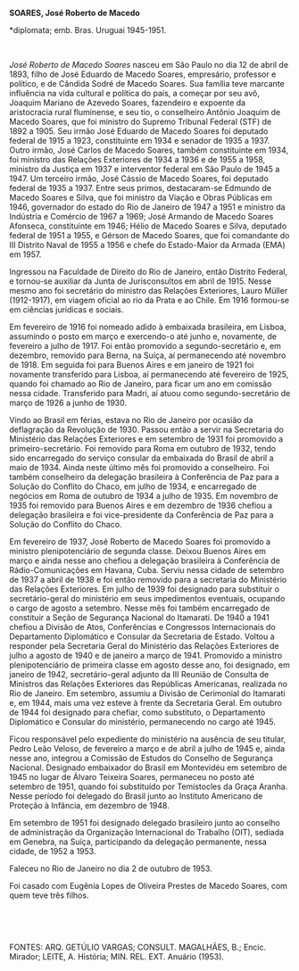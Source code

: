 **SOARES, José Roberto de Macedo**

\*diplomata; emb. Bras. Uruguai 1945-1951.

 

*José Roberto de Macedo Soares* nasceu em São Paulo no dia 12 de abril
de 1893, filho de José Eduardo de Macedo Soares, empresário, professor e
político, e de Cândida Sodré de Macedo Soares. Sua família teve marcante
influência na vida cultural e política do país, a começar por seu avô,
Joaquim Mariano de Azevedo Soares, fazendeiro e expoente da aristocracia
rural fluminense, e seu tio, o conselheiro Antônio Joaquim de Macedo
Soares, que foi ministro do Supremo Tribunal Federal (STF) de 1892 a
1905. Seu irmão José Eduardo de Macedo Soares foi deputado federal de
1915 a 1923, constituinte em 1934 e senador de 1935 a 1937. Outro irmão,
José Carlos de Macedo Soares, também constituinte em 1934, foi ministro
das Relações Exteriores de 1934 a 1936 e de 1955 a 1958, ministro da
Justiça em 1937 e interventor federal em São Paulo de 1945 a 1947. Um
terceiro irmão, José Cássio de Macedo Soares, foi deputado federal de
1935 a 1937. Entre seus primos, destacaram-se Edmundo de Macedo Soares e
Silva, que foi ministro da Viação e Obras Públicas em 1946, governador
do estado do Rio de Janeiro de 1947 a 1951 e ministro da Indústria e
Comércio de 1967 a 1969; José Armando de Macedo Soares Afonseca,
constituinte em 1946; Hélio de Macedo Soares e Silva, deputado federal
de 1951 a 1955, e Gérson de Macedo Soares, que foi comandante do III
Distrito Naval de 1955 a 1956 e chefe do Estado-Maior da Armada (EMA) em
1957.

Ingressou na Faculdade de Direito do Rio de Janeiro, então Distrito
Federal, e tornou-se auxiliar da Junta de Jurisconsultos em abril de
1915. Nesse mesmo ano foi secretário do ministro das Relações
Exteriores, Lauro Müller (1912-1917), em viagem oficial ao rio da Prata
e ao Chile. Em 1916 formou-se em ciências jurídicas e sociais.

Em fevereiro de 1916 foi nomeado adido à embaixada brasileira, em
Lisboa, assumindo o posto em março e exercendo-o até junho e, novamente,
de fevereiro a julho de 1917. Foi então promovido a segundo-secretário
e, em dezembro, removido para Berna, na Suíça, aí permanecendo até
novembro de 1918. Em seguida foi para Buenos Aires e em janeiro de 1921
foi novamente transferido para Lisboa, aí permanecendo até fevereiro de
1925, quando foi chamado ao Rio de Janeiro, para ficar um ano em
comissão nessa cidade. Transferido para Madri, aí atuou como
segundo-secretário de março de 1926 a junho de 1930.

Vindo ao Brasil em férias, estava no Rio de Janeiro por ocasião da
deflagração da Revolução de 1930. Passou então a servir na Secretaria do
Ministério das Relações Exteriores e em setembro de 1931 foi promovido a
primeiro-secretário. Foi removido para Roma em outubro de 1932, tendo
sido encarregado do serviço consular da embaixada do Brasil de abril a
maio de 1934. Ainda neste último mês foi promovido a conselheiro. Foi
também conselheiro da delegação brasileira à Conferência de Paz para a
Solução do Conflito do Chaco, em julho de 1934, e encarregado de
negócios em Roma de outubro de 1934 a julho de 1935. Em novembro de 1935
foi removido para Buenos Aires e em dezembro de 1936 chefiou a delegação
brasileira e foi vice-presidente da Conferência de Paz para a Solução do
Conflito do Chaco.

Em fevereiro de 1937, José Roberto de Macedo Soares foi promovido a
ministro plenipotenciário de segunda classe. Deixou Buenos Aires em
março e ainda nesse ano chefiou a delegação brasileira à Conferência de
Rádio-Comunicações em Havana, Cuba. Serviu nessa cidade de setembro de
1937 a abril de 1938 e foi então removido para a secretaria do
Ministério das Relações Exteriores. Em julho de 1939 foi designado para
substituir o secretário-geral do ministério em seus impedimentos
eventuais, ocupando o cargo de agosto a setembro. Nesse mês foi também
encarregado de constituir a Seção de Segurança Nacional do Itamarati. De
1940 a 1941 chefiou a Divisão de Atos, Conferências e Congressos
Internacionais do Departamento Diplomático e Consular da Secretaria de
Estado. Voltou a responder pela Secretaria Geral do Ministério das
Relações Exteriores de julho a agosto de 1940 e de janeiro a março de
1941. Promovido a ministro plenipotenciário de primeira classe em agosto
desse ano, foi designado, em janeiro de 1942, secretário-geral adjunto
da III Reunião de Consulta de Ministros das Relações Exteriores das
Repúblicas Americanas, realizada no Rio de Janeiro. Em setembro, assumiu
a Divisão de Cerimonial do Itamarati e, em 1944, mais uma vez esteve à
frente da Secretaria Geral. Em outubro de 1944 foi designado para
chefiar, como substituto, o Departamento Diplomático e Consular do
ministério, permanecendo no cargo até 1945.

Ficou responsável pelo expediente do ministério na ausência de seu
titular, Pedro Leão Veloso, de fevereiro a março e de abril a julho de
1945 e, ainda nesse ano, integrou a Comissão de Estudos do Conselho de
Segurança Nacional. Designado embaixador do Brasil em Montevidéu em
setembro de 1945 no lugar de Álvaro Teixeira Soares, permaneceu no posto
até setembro de 1951, quando foi substituído por Temístocles da Graça
Aranha. Nesse período foi delegado do Brasil junto ao Instituto
Americano de Proteção à Infância, em dezembro de 1948.

Em setembro de 1951 foi designado delegado brasileiro junto ao conselho
de administração da Organização Internacional do Trabalho (OIT), sediada
em Genebra, na Suíça, participando da delegação permanente, nessa
cidade, de 1952 a 1953.

Faleceu no Rio de Janeiro no dia 2 de outubro de 1953.

Foi casado com Eugênia Lopes de Oliveira Prestes de Macedo Soares, com
quem teve três filhos.

 

 

FONTES: ARQ. GETÚLIO VARGAS; CONSULT. MAGALHÃES, B.; Encic. Mirador;
LEITE, A. História; MIN. REL. EXT. Anuário (1953).

 
